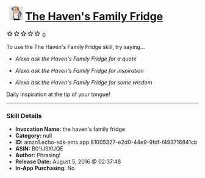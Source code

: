 # &nbsp;<img src="skill_icon" alt="The Haven's Family Fridge icon" width="36"> [The Haven's Family Fridge](http://alexa.amazon.com/#skills/amzn1.echo-sdk-ams.app.81005327-e2d0-44e9-9fdf-f493716841cb)
![0 stars](../../images/ic_star_border_black_18dp_1x.png)![0 stars](../../images/ic_star_border_black_18dp_1x.png)![0 stars](../../images/ic_star_border_black_18dp_1x.png)![0 stars](../../images/ic_star_border_black_18dp_1x.png)![0 stars](../../images/ic_star_border_black_18dp_1x.png) 0

To use the The Haven's Family Fridge skill, try saying...

* *Alexa ask the Haven's Family Fridge for a quote*

* *Alexa ask the Haven's Family Fridge for inspiration*

* *Alexa ask the Haven's Family Fridge for some wisdom*

Daily inspiration at the tip of your tongue!

***

### Skill Details

* **Invocation Name:** the haven's family fridge
* **Category:** null
* **ID:** amzn1.echo-sdk-ams.app.81005327-e2d0-44e9-9fdf-f493716841cb
* **ASIN:** B01IJ9XUQE
* **Author:** Phrasing!
* **Release Date:** August 5, 2016 @ 02:37:48
* **In-App Purchasing:** No
